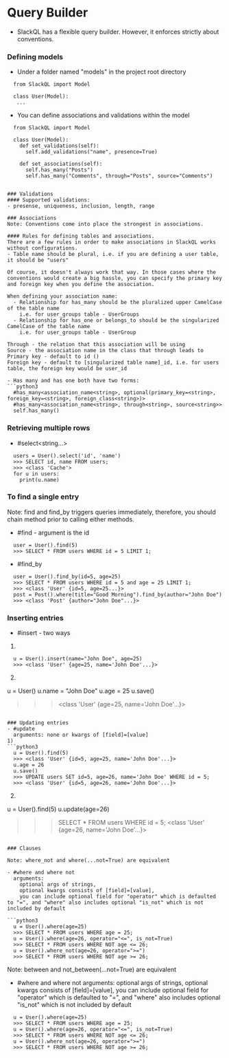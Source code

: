 # Query Builder
- SlackQL has a flexible query builder. However, it enforces strictly about conventions.

### Defining models
- Under a folder named "models" in the project root directory
```python3
  from SlackQL import Model

  class User(Model):
   ...
```

- You can define associations and validations within the model
```pythton3
  from SlackQL import Model

  class User(Model):
    def set_validations(self):
      self.add_validations("name", presence=True)

    def set_associations(self):
      self.has_many("Posts")
      self.has_many("Comments", through="Posts", source="Comments")


### Validations
#### Supported validations:
- presense, uniqueness, inclusion, length, range

### Associations
Note: Conventions come into place the strongest in associations.

#### Rules for defining tables and associations.
There are a few rules in order to make associations in SlackQL works without configurations.
- Table name should be plural, i.e. if you are defining a user table, it should be "users"

Of course, it doesn't always work that way. In those cases where the conventions would create a big hassle, you can specify the primary key and foreign key when you define the association.

When defining your association name:
  - Relationship for has_many should be the pluralized upper CamelCase of the table name
    i.e. for user_groups table - UserGroups
  - Relationship for has_one or belongs_to should be the singularized CamelCase of the table name
    i.e. for user_groups table - UserGroup

Through - the relation that this association will be using
Source - the association name in the class that through leads to
Primary key - default to id ()
Foreign key - default to [singularized table name]_id, i.e. for users table, the foreign key would be user_id

- Has many and has one both have two forms:
```python3
  #has_many<association_name<string>, optional(primary_key=<string>, foreign_key=<string>, foreign_class<string>)>
  #has_many<association_name<string>, through<string>, source<string>>
  self.has_many()
```

### Retrieving multiple rows
- #select<string...>
```python3
  users = User().select('id', 'name')
  >>> SELECT id, name FROM users;
  >>> <class 'Cache'>
  for u in users:
    print(u.name)
```

### To find a single entry
Note: find and find_by triggers queries immediately, therefore, you should chain method prior to calling either methods.
- #find<int> - argument is the id
```python3
  user = User().find(5)
  >>> SELECT * FROM users WHERE id = 5 LIMIT 1;
```

- #find_by<string or kwargs>
```python3
  user = User().find_by(id=5, age=25)
  >>> SELECT * FROM users WHERE id = 5 and age = 25 LIMIT 1;
  >>> <class 'User' {id=5, age=25...}>
  post = Post().where(title="Good Morning").find_by(author="John Doe")
  >>> <class 'Post' {author="John Doe"...}>
```

### Inserting entries
- #insert<kwargs or none> - two ways
1)
```python3
  u = User().insert(name="John Doe", age=25)
  >>> <class 'User' {age=25, name='John Doe'...}>
```
2) ```python3
  u = User()
  u.name = "John Doe"
  u.age = 25
  u.save()
  >>> <class 'User' {age=25, name='John Doe'...}>
```

### Updating entries
- #update
  arguments: none or kwargs of [field]=[value]
1)
```python3
  u = User().find(5)
  >>> <class 'User' {id=5, age=25, name='John Doe'...}>
  u.age = 26
  u.save()
  >>> UPDATE users SET id=5, age=26, name='John Doe' WHERE id = 5;
  >>> <class 'User' {id=5, age=26, name='John Doe'...}>
```
2) ```python3
  u = User().find(5)
  u.update(age=26)
  >>> SELECT * FROM users WHERE id = 5;
  >>> <class 'User' {age=26, name='John Doe'...}>
```

### Clauses

Note: where_not and where(...not=True) are equivalent

- #where and where not
  arguments:
    optional args of strings,
    optional kwargs consists of [field]=[value],
    you can include optional field for "operator" which is defaulted to "=", and "where" also includes optional "is_not" which is not included by default

```python3
  u = User().where(age=25)
  >>> SELECT * FROM users WHERE age = 25;
  u = User().where(age=26, operator="<=", is_not=True)
  >>> SELECT * FROM users WHERE NOT age <= 26;
  u = User().where_not(age=26, operator=">=")
  >>> SELECT * FROM users WHERE NOT age >= 26;
```
Note: between and not_between(...not=True) are equivalent

- #where and where not
  arguments:
    optional args of strings,
    optional kwargs consists of [field]=[value],
    you can include optional field for "operator" which is defaulted to "=", and "where" also includes optional "is_not" which is not included by default

```python3
  u = User().where(age=25)
  >>> SELECT * FROM users WHERE age = 25;
  u = User().where(age=26, operator="<=", is_not=True)
  >>> SELECT * FROM users WHERE NOT age <= 26;
  u = User().where_not(age=26, operator=">=")
  >>> SELECT * FROM users WHERE NOT age >= 26;
```




